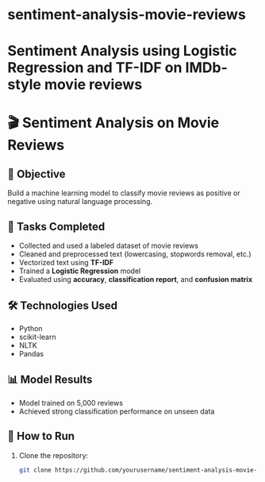# sentiment-analysis-movie-reviews
# Sentiment Analysis using Logistic Regression and TF-IDF on IMDb-style movie reviews
# 🎬 Sentiment Analysis on Movie Reviews

## 📌 Objective
Build a machine learning model to classify movie reviews as positive or negative using natural language processing.

## 🧠 Tasks Completed
- Collected and used a labeled dataset of movie reviews
- Cleaned and preprocessed text (lowercasing, stopwords removal, etc.)
- Vectorized text using **TF-IDF**
- Trained a **Logistic Regression** model
- Evaluated using **accuracy**, **classification report**, and **confusion matrix**

## 🛠 Technologies Used
- Python
- scikit-learn
- NLTK
- Pandas

## 📊 Model Results
- Model trained on 5,000 reviews
- Achieved strong classification performance on unseen data

## 🚀 How to Run
1. Clone the repository:
   ```bash
   git clone https://github.com/yourusername/sentiment-analysis-movie-reviews
